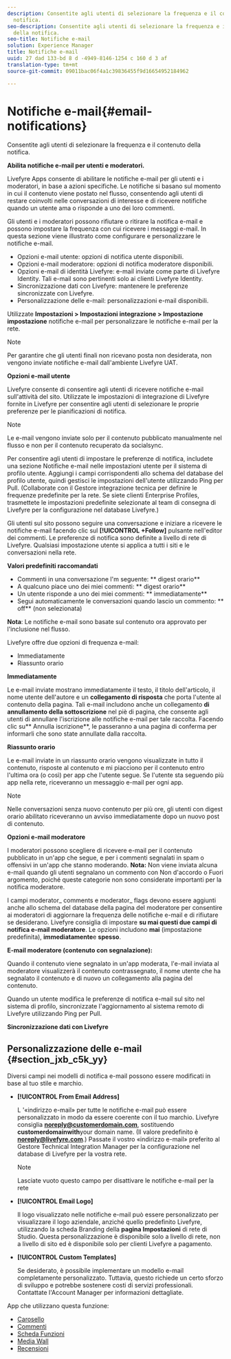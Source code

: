 ```yaml
---
description: Consentite agli utenti di selezionare la frequenza e il contenuto della
  notifica.
seo-description: Consentite agli utenti di selezionare la frequenza e il contenuto
  della notifica.
seo-title: Notifiche e-mail
solution: Experience Manager
title: Notifiche e-mail
uuid: 27 dad 133-bd 8 d -4949-8146-1254 c 160 d 3 af
translation-type: tm+mt
source-git-commit: 09011bac06f4a1c39836455f9d16654952184962

---
```



# Notifiche e-mail{#email-notifications}

Consentite agli utenti di selezionare la frequenza e il contenuto della notifica.

**Abilita notifiche e-mail per utenti e moderatori.**

Livefyre Apps consente di abilitare le notifiche e-mail per gli utenti e i moderatori, in base a azioni specifiche. Le notifiche si basano sul momento in cui il contenuto viene postato nel flusso, consentendo agli utenti di restare coinvolti nelle conversazioni di interesse e di ricevere notifiche quando un utente ama o risponde a uno dei loro commenti.

Gli utenti e i moderatori possono rifiutare o ritirare la notifica e-mail e possono impostare la frequenza con cui ricevere i messaggi e-mail. In questa sezione viene illustrato come configurare e personalizzare le notifiche e-mail.

* Opzioni e-mail utente: opzioni di notifica utente disponibili.
* Opzioni e-mail moderatore: opzioni di notifica moderatore disponibili.
* Opzioni e-mail di identità Livefyre: e-mail inviate come parte di Livefyre Identity. Tali e-mail sono pertinenti solo ai clienti Livefyre Identity.
* Sincronizzazione dati con Livefyre: mantenere le preferenze sincronizzate con Livefyre.
* Personalizzazione delle e-mail: personalizzazioni e-mail disponibili.

Utilizzate **Impostazioni > Impostazioni integrazione > Impostazione impostazione** notifiche e-mail per personalizzare le notifiche e-mail per la rete.

>[!NOTE]
>
>Per garantire che gli utenti finali non ricevano posta non desiderata, non vengono inviate notifiche e-mail dall'ambiente Livefyre UAT.

**Opzioni e-mail utente**

Livefyre consente di consentire agli utenti di ricevere notifiche e-mail sull'attività del sito. Utilizzate le impostazioni di integrazione di Livefyre fornite in Livefyre per consentire agli utenti di selezionare le proprie preferenze per le pianificazioni di notifica.

>[!NOTE]
>
>Le e-mail vengono inviate solo per il contenuto pubblicato manualmente nel flusso e non per il contenuto recuperato da socialsync.

Per consentire agli utenti di impostare le preferenze di notifica, includete una sezione Notifiche e-mail nelle impostazioni utente per il sistema di profilo utente. Aggiungi i campi corrispondenti allo schema del database del profilo utente, quindi gestisci le impostazioni dell'utente utilizzando Ping per Pull. (Collaborate con il Gestore integrazione tecnica per definire le frequenze predefinite per la rete. Se siete clienti Enterprise Profiles, trasmettete le impostazioni predefinite selezionate al team di consegna di Livefyre per la configurazione nel database Livefyre.)

Gli utenti sul sito possono seguire una conversazione e iniziare a ricevere le notifiche e-mail facendo clic sul **[!UICONTROL +Follow]** pulsante nell'editor dei commenti. Le preferenze di notifica sono definite a livello di rete di Livefyre. Qualsiasi impostazione utente si applica a tutti i siti e le conversazioni nella rete.

**Valori predefiniti raccomandati**

* Commenti in una conversazione l'm seguente: ** digest orario**
* A qualcuno piace uno dei miei commenti: ** digest orario**
* Un utente risponde a uno dei miei commenti: ** immediatamente**
* Segui automaticamente le conversazioni quando lascio un commento: ** off** (non selezionata)

**Nota**: Le notifiche e-mail sono basate sul contenuto ora approvato per l'inclusione nel flusso.

Livefyre offre due opzioni di frequenza e-mail:

* Immediatamente
* Riassunto orario

**Immediatamente**

Le e-mail inviate mostrano immediatamente il testo, il titolo dell'articolo, il nome utente dell'autore e un **collegamento di risposta** che porta l'utente al contenuto della pagina. Tali e-mail includono anche un collegamento **di annullamento della sottoscrizione** nel piè di pagina, che consente agli utenti di annullare l'iscrizione alle notifiche e-mail per tale raccolta. Facendo clic su** Annulla iscrizione**, le passeranno a una pagina di conferma per informarli che sono state annullate dalla raccolta.

**Riassunto orario**

Le e-mail inviate in un riassunto orario vengono visualizzate in tutto il contenuto, risposte al contenuto e mi piacciono per il contenuto entro l'ultima ora (o così) per app che l'utente segue. Se l'utente sta seguendo più app nella rete, riceveranno un messaggio e-mail per ogni app.

>[!NOTE]
>
>Nelle conversazioni senza nuovo contenuto per più ore, gli utenti con digest orario abilitato riceveranno un avviso immediatamente dopo un nuovo post di contenuto.

**Opzioni e-mail moderatore**

I moderatori possono scegliere di ricevere e-mail per il contenuto pubblicato in un'app che segue, e per i commenti segnalati in spam o offensivi in un'app che stanno moderando. **Nota:** Non viene inviata alcuna e-mail quando gli utenti segnalano un commento con Non d'accordo o Fuori argomento, poiché queste categorie non sono considerate importanti per la notifica moderatore.

I campi moderator_ comments e moderator_ flags devono essere aggiunti anche allo schema del database della pagina del moderatore per consentire ai moderatori di aggiornare la frequenza delle notifiche e-mail e di rifiutare se desiderano. Livefyre consiglia di impostare **su mai questi due campi di notifica e-mail moderatore**. Le opzioni includono **mai** (impostazione predefinita), **immediatamente**e **spesso**.

**E-mail moderatore (contenuto con segnalazione):**

Quando il contenuto viene segnalato in un'app moderata, l'e-mail inviata al moderatore visualizzerà il contenuto contrassegnato, il nome utente che ha segnalato il contenuto e di nuovo un collegamento alla pagina del contenuto.

Quando un utente modifica le preferenze di notifica e-mail sul sito nel sistema di profilo, sincronizzate l'aggiornamento al sistema remoto di Livefyre utilizzando Ping per Pull.

**Sincronizzazione dati con Livefyre**

## Personalizzazione delle e-mail {#section_jxb_c5k_yy}

Diversi campi nei modelli di notifica e-mail possono essere modificati in base al tuo stile e marchio.

* **[!UICONTROL From Email Address]**

   L '«indirizzo e-mail» per tutte le notifiche e-mail può essere personalizzato in modo da essere coerente con il tuo marchio. Livefyre consiglia **noreply@customerdomain.com**, sostituendo **customerdomainwith**your domain name. (Il valore predefinito è **noreply@livefyre.com**.) Passate il vostro «indirizzo e-mail» preferito al Gestore Technical Integration Manager per la configurazione nel database di Livefyre per la vostra rete.

   >[!NOTE]
   >
   >Lasciate vuoto questo campo per disattivare le notifiche e-mail per la rete

* **[!UICONTROL Email Logo]**

   Il logo visualizzato nelle notifiche e-mail può essere personalizzato per visualizzare il logo aziendale, anziché quello predefinito Livefyre, utilizzando la scheda Branding della **pagina Impostazioni** di rete di Studio. Questa personalizzazione è disponibile solo a livello di rete, non a livello di sito ed è disponibile solo per clienti Livefyre a pagamento.

* **[!UICONTROL Custom Templates]**

   Se desiderato, è possibile implementare un modello e-mail completamente personalizzato. Tuttavia, questo richiede un certo sforzo di sviluppo e potrebbe sostenere costi di servizi professionali. Contattate l'Account Manager per informazioni dettagliate.



App che utilizzano questa funzione:

* [Carosello](/help/using/c-about-apps/c-carousel-app/c-carousel-app.md#c_carousel_app)
* [Commenti](/help/using/c-about-apps/c-comments/c-comments.md)
* [Scheda Funzioni](/help/using/c-about-apps/c-feature-card-app/c-feature-card-app.md#c_feature_card_app)
* [Media Wall](/help/using/c-about-apps/c-media-wall-app/c-media-wall-app.md#c_media_wall_app)
* [Recensioni](/help/using/c-about-apps/c-reviews-app/c-reviews-app.md#c_reviews_app)

